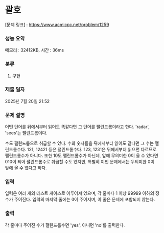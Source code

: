 # 괄호

[문제 링크] : https://www.acmicpc.net/problem/1259

### 성능 요약

메모리 : 32412KB, 시간 : 36ms

### 분류
1. 구현

### 제출 일자

2025년 7월 20일 21:52

### 문제 설명

<p>
어떤 단어를 뒤에서부터 읽어도 똑같다면 그 단어를 팰린드롬이라고 한다. 'radar', 'sees'는 팰린드롬이다.

수도 팰린드롬으로 취급할 수 있다. 수의 숫자들을 뒤에서부터 읽어도 같다면 그 수는 팰린드롬수다. 121, 12421 등은 팰린드롬수다. 123, 1231은 뒤에서부터 읽으면 다르므로 팰린드롬수가 아니다. 또한 10도 팰린드롬수가 아닌데, 앞에 무의미한 0이 올 수 있다면 010이 되어 팰린드롬수로 취급할 수도 있지만, 특별히 이번 문제에서는 무의미한 0이 앞에 올 수 없다고 하자.
</p>

### 입력

<p>
입력은 여러 개의 테스트 케이스로 이루어져 있으며, 각 줄마다 1 이상 99999 이하의 정수가 주어진다. 입력의 마지막 줄에는 0이 주어지며, 이 줄은 문제에 포함되지 않는다.
</p>

### 출력

<p>
각 줄마다 주어진 수가 팰린드롬수면 'yes', 아니면 'no'를 출력한다.
</p>
